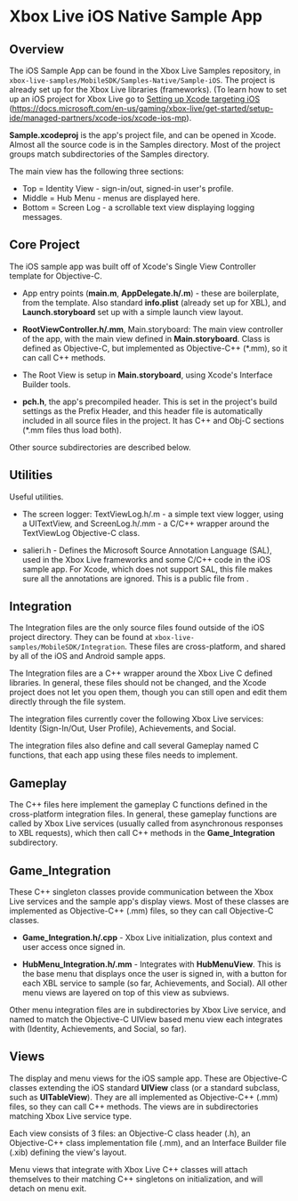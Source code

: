 # Xbox Live iOS Native Sample App


## Overview

The iOS Sample App can be found in the Xbox Live Samples repository, in 
`xbox-live-samples/MobileSDK/Samples-Native/Sample-iOS`.
The project is already set up for the Xbox Live libraries (frameworks).
(To learn how to set up an iOS project for Xbox Live go to 
[Setting up Xcode targeting iOS](https://docs.microsoft.com/en-us/gaming/xbox-live/get-started/setup-ide/managed-partners/xcode-ios/xcode-ios-mp) 
(https://docs.microsoft.com/en-us/gaming/xbox-live/get-started/setup-ide/managed-partners/xcode-ios/xcode-ios-mp).

**Sample.xcodeproj** is the app's project file, and can be opened in Xcode. Almost all the source code 
is in the Samples directory. Most of the project groups match subdirectories of the Samples 
directory.

The main view has the following three sections:
* Top = Identity View - sign-in/out, signed-in user's profile.
* Middle = Hub Menu - menus are displayed here.
* Bottom = Screen Log - a scrollable text view displaying logging messages.


## Core Project

The iOS sample app was built off of Xcode's Single View Controller template for Objective-C.
* App entry points (**main.m**, **AppDelegate.h/.m**) - these are boilerplate, from the template. Also standard 
**info.plist** (already set up for XBL), and **Launch.storyboard** set up with a simple launch view layout.
	
* **RootViewController.h/.mm**, Main.storyboard: The main view controller of the app, with the main view 
defined in **Main.storyboard**. Class is defined as Objective-C, but implemented as Objective-C++ (*.mm), 
so it can call C++ methods.
		
* The Root View is setup in **Main.storyboard**, using Xcode's Interface Builder tools.

* **pch.h**, the app's precompiled header. This is set in the project's build settings as the Prefix Header, 
and this header file is automatically included in all source files in the project. It has C++ and Obj-C 
sections (*.mm files thus load both).
	
Other source subdirectories are described below.
		

## Utilities

Useful utilities.
* The screen logger: TextViewLog.h/.m - a simple text view logger, using a UITextView, and 
ScreenLog.h/.mm - a C/C++ wrapper around the TextViewLog Objective-C class.
	
* salieri.h - Defines the Microsoft Source Annotation Language (SAL), used in the Xbox Live 
frameworks and some C/C++ code in the iOS sample app. For Xcode, which does not support SAL, 
this file makes sure all the annotations are ignored. This is a public file from <salieri github>.


## Integration

The Integration files are the only source files found outside of the iOS project directory. They can 
be found at `xbox-live-samples/MobileSDK/Integration`. These files are cross-platform, and shared by 
all of the iOS and Android sample apps.

The Integration files are a C++ wrapper around the Xbox Live C defined libraries. In general, these 
files should not be changed, and the Xcode project does not let you open them, though you can still 
open and edit them directly through the file system.

The integration files currently cover the following Xbox Live services: Identity (Sign-In/Out, User 
Profile), Achievements, and Social.

The integration files also define and call several Gameplay named C functions, that each app using these 
files needs to implement.


## Gameplay

The C++ files here implement the gameplay C functions defined in the cross-platform integration files.
In general, these gameplay functions are called by Xbox Live services (usually called from asynchronous 
responses to XBL requests), which then call C++ methods in the **Game_Integration** subdirectory.


## Game_Integration

These C++ singleton classes provide communication between the Xbox Live services and the sample app's 
display views. Most of these classes are implemented as Objective-C++ (.mm) files, so they can call 
Objective-C classes.
* **Game_Integration.h/.cpp** - Xbox Live initialization, plus context and user access once signed in.
	
* **HubMenu_Integration.h/.mm** - Integrates with **HubMenuView**. This is the base menu that displays once 
the user is signed in, with a button for each XBL service to sample (so far, Achievements, and Social). All 
other menu views are layered on top of this view as subviews.
	
Other menu integration files are in subdirectories by Xbox Live service, and named to match the Objective-C 
UIView based menu view each integrates with (Identity, Achievements, and Social, so far).


## Views

The display and menu views for the iOS sample app. These are Objective-C classes extending the iOS standard 
**UIView** class (or a standard subclass, such as **UITableView**). They are all implemented as Objective-C++ 
(.mm) files, so they can call C++ methods. The views are in subdirectories matching Xbox Live service type.
	
Each view consists of 3 files: an Objective-C class header (.h), an Objective-C++ class implementation file 
(.mm), and an Interface Builder file (.xib) defining the view's layout.
	
Menu views that integrate with Xbox Live C++ classes will attach themselves to their matching C++ singletons 
on initialization, and will detach on menu exit.
